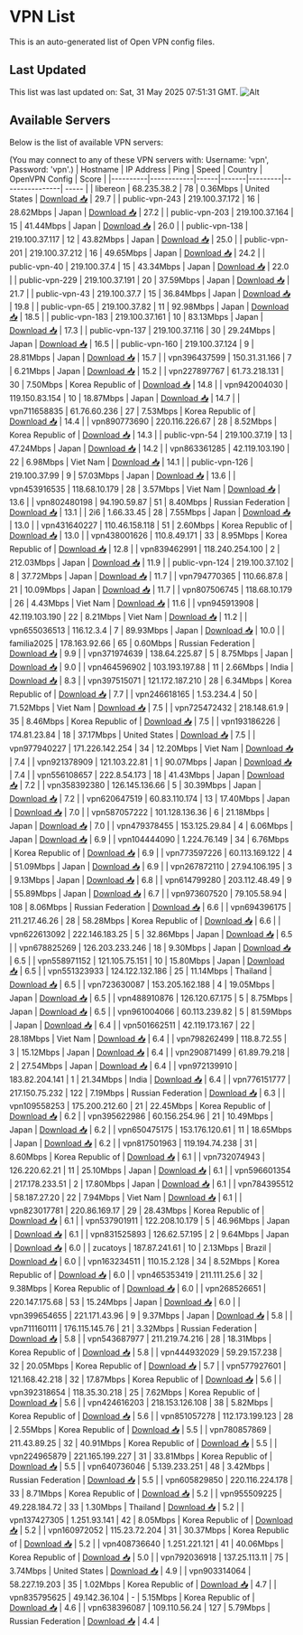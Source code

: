 # VPN List

This is an auto-generated list of Open VPN config files.

## Last Updated

This list was last updated on: Sat, 31 May 2025 07:51:31 GMT.
![Alt](https://repobeats.axiom.co/api/embed/186b98318ef1479477931607c1ad7d823f12451f.svg "Repobeats analytics image")

## Available Servers

Below is the list of available VPN servers:

(You may connect to any of these VPN servers with: Username: 'vpn', Password: 'vpn'.)
| Hostname | IP Address | Ping | Speed | Country | OpenVPN Config | Score |
|----------|------------|------|-------|---------|----------------| ----- |
| libereon | 68.235.38.2 | 78 | 0.36Mbps | United States | [Download 📥](./configs/server_0_US.ovpn) | 29.7 |
| public-vpn-243 | 219.100.37.172 | 16 | 28.62Mbps | Japan | [Download 📥](./configs/server_1_JP.ovpn) | 27.2 |
| public-vpn-203 | 219.100.37.164 | 15 | 41.44Mbps | Japan | [Download 📥](./configs/server_2_JP.ovpn) | 26.0 |
| public-vpn-138 | 219.100.37.117 | 12 | 43.82Mbps | Japan | [Download 📥](./configs/server_3_JP.ovpn) | 25.0 |
| public-vpn-201 | 219.100.37.212 | 16 | 49.65Mbps | Japan | [Download 📥](./configs/server_4_JP.ovpn) | 24.2 |
| public-vpn-40 | 219.100.37.4 | 15 | 43.34Mbps | Japan | [Download 📥](./configs/server_5_JP.ovpn) | 22.0 |
| public-vpn-229 | 219.100.37.191 | 20 | 37.59Mbps | Japan | [Download 📥](./configs/server_6_JP.ovpn) | 21.7 |
| public-vpn-43 | 219.100.37.7 | 15 | 36.84Mbps | Japan | [Download 📥](./configs/server_7_JP.ovpn) | 19.8 |
| public-vpn-65 | 219.100.37.82 | 11 | 92.98Mbps | Japan | [Download 📥](./configs/server_8_JP.ovpn) | 18.5 |
| public-vpn-183 | 219.100.37.161 | 10 | 83.13Mbps | Japan | [Download 📥](./configs/server_9_JP.ovpn) | 17.3 |
| public-vpn-137 | 219.100.37.116 | 30 | 29.24Mbps | Japan | [Download 📥](./configs/server_10_JP.ovpn) | 16.5 |
| public-vpn-160 | 219.100.37.124 | 9 | 28.81Mbps | Japan | [Download 📥](./configs/server_11_JP.ovpn) | 15.7 |
| vpn396437599 | 150.31.31.166 | 7 | 6.21Mbps | Japan | [Download 📥](./configs/server_12_JP.ovpn) | 15.2 |
| vpn227897767 | 61.73.218.131 | 30 | 7.50Mbps | Korea Republic of | [Download 📥](./configs/server_13_KR.ovpn) | 14.8 |
| vpn942004030 | 119.150.83.154 | 10 | 18.87Mbps | Japan | [Download 📥](./configs/server_14_JP.ovpn) | 14.7 |
| vpn711658835 | 61.76.60.236 | 27 | 7.53Mbps | Korea Republic of | [Download 📥](./configs/server_15_KR.ovpn) | 14.4 |
| vpn890773690 | 220.116.226.67 | 28 | 8.52Mbps | Korea Republic of | [Download 📥](./configs/server_16_KR.ovpn) | 14.3 |
| public-vpn-54 | 219.100.37.19 | 13 | 47.24Mbps | Japan | [Download 📥](./configs/server_17_JP.ovpn) | 14.2 |
| vpn863361285 | 42.119.103.190 | 22 | 6.98Mbps | Viet Nam | [Download 📥](./configs/server_18_VN.ovpn) | 14.1 |
| public-vpn-126 | 219.100.37.99 | 9 | 57.03Mbps | Japan | [Download 📥](./configs/server_19_JP.ovpn) | 13.6 |
| vpn453916535 | 118.68.10.179 | 28 | 3.57Mbps | Viet Nam | [Download 📥](./configs/server_20_VN.ovpn) | 13.6 |
| vpn802480198 | 94.190.59.87 | 51 | 8.40Mbps | Russian Federation | [Download 📥](./configs/server_21_RU.ovpn) | 13.1 |
| 2i6 | 1.66.33.45 | 28 | 7.55Mbps | Japan | [Download 📥](./configs/server_22_JP.ovpn) | 13.0 |
| vpn431640227 | 110.46.158.118 | 51 | 2.60Mbps | Korea Republic of | [Download 📥](./configs/server_23_KR.ovpn) | 13.0 |
| vpn438001626 | 110.8.49.171 | 33 | 8.95Mbps | Korea Republic of | [Download 📥](./configs/server_24_KR.ovpn) | 12.8 |
| vpn839462991 | 118.240.254.100 | 2 | 212.03Mbps | Japan | [Download 📥](./configs/server_25_JP.ovpn) | 11.9 |
| public-vpn-124 | 219.100.37.102 | 8 | 37.72Mbps | Japan | [Download 📥](./configs/server_26_JP.ovpn) | 11.7 |
| vpn794770365 | 110.66.87.8 | 21 | 10.09Mbps | Japan | [Download 📥](./configs/server_27_JP.ovpn) | 11.7 |
| vpn807506745 | 118.68.10.179 | 26 | 4.43Mbps | Viet Nam | [Download 📥](./configs/server_28_VN.ovpn) | 11.6 |
| vpn945913908 | 42.119.103.190 | 22 | 8.21Mbps | Viet Nam | [Download 📥](./configs/server_29_VN.ovpn) | 11.2 |
| vpn655036513 | 116.12.3.4 | 7 | 89.93Mbps | Japan | [Download 📥](./configs/server_30_JP.ovpn) | 10.0 |
| familia2025 | 178.163.92.66 | 65 | 0.60Mbps | Russian Federation | [Download 📥](./configs/server_31_RU.ovpn) | 9.9 |
| vpn371974639 | 138.64.225.87 | 5 | 8.75Mbps | Japan | [Download 📥](./configs/server_32_JP.ovpn) | 9.0 |
| vpn464596902 | 103.193.197.88 | 11 | 2.66Mbps | India | [Download 📥](./configs/server_33_IN.ovpn) | 8.3 |
| vpn397515071 | 121.172.187.210 | 28 | 6.34Mbps | Korea Republic of | [Download 📥](./configs/server_34_KR.ovpn) | 7.7 |
| vpn246618165 | 1.53.234.4 | 50 | 71.52Mbps | Viet Nam | [Download 📥](./configs/server_35_VN.ovpn) | 7.5 |
| vpn725472432 | 218.148.61.9 | 35 | 8.46Mbps | Korea Republic of | [Download 📥](./configs/server_36_KR.ovpn) | 7.5 |
| vpn193186226 | 174.81.23.84 | 18 | 37.17Mbps | United States | [Download 📥](./configs/server_37_US.ovpn) | 7.5 |
| vpn977940227 | 171.226.142.254 | 34 | 12.20Mbps | Viet Nam | [Download 📥](./configs/server_38_VN.ovpn) | 7.4 |
| vpn921378909 | 121.103.22.81 | 1 | 90.07Mbps | Japan | [Download 📥](./configs/server_39_JP.ovpn) | 7.4 |
| vpn556108657 | 222.8.54.173 | 18 | 41.43Mbps | Japan | [Download 📥](./configs/server_40_JP.ovpn) | 7.2 |
| vpn358392380 | 126.145.136.66 | 5 | 30.39Mbps | Japan | [Download 📥](./configs/server_41_JP.ovpn) | 7.2 |
| vpn620647519 | 60.83.110.174 | 13 | 17.40Mbps | Japan | [Download 📥](./configs/server_42_JP.ovpn) | 7.0 |
| vpn587057222 | 101.128.136.36 | 6 | 21.18Mbps | Japan | [Download 📥](./configs/server_43_JP.ovpn) | 7.0 |
| vpn479378455 | 153.125.29.84 | 4 | 6.06Mbps | Japan | [Download 📥](./configs/server_44_JP.ovpn) | 6.9 |
| vpn104444090 | 1.224.76.149 | 34 | 6.76Mbps | Korea Republic of | [Download 📥](./configs/server_45_KR.ovpn) | 6.9 |
| vpn773597226 | 60.113.169.122 | 4 | 51.09Mbps | Japan | [Download 📥](./configs/server_46_JP.ovpn) | 6.9 |
| vpn267872110 | 27.94.106.195 | 3 | 9.13Mbps | Japan | [Download 📥](./configs/server_47_JP.ovpn) | 6.8 |
| vpn614799280 | 203.112.48.49 | 9 | 55.89Mbps | Japan | [Download 📥](./configs/server_48_JP.ovpn) | 6.7 |
| vpn973607520 | 79.105.58.94 | 108 | 8.06Mbps | Russian Federation | [Download 📥](./configs/server_49_RU.ovpn) | 6.6 |
| vpn694396175 | 211.217.46.26 | 28 | 58.28Mbps | Korea Republic of | [Download 📥](./configs/server_50_KR.ovpn) | 6.6 |
| vpn622613092 | 222.146.183.25 | 5 | 32.86Mbps | Japan | [Download 📥](./configs/server_51_JP.ovpn) | 6.5 |
| vpn678825269 | 126.203.233.246 | 18 | 9.30Mbps | Japan | [Download 📥](./configs/server_52_JP.ovpn) | 6.5 |
| vpn558971152 | 121.105.75.151 | 10 | 15.80Mbps | Japan | [Download 📥](./configs/server_53_JP.ovpn) | 6.5 |
| vpn551323933 | 124.122.132.186 | 25 | 11.14Mbps | Thailand | [Download 📥](./configs/server_54_TH.ovpn) | 6.5 |
| vpn723630087 | 153.205.162.188 | 4 | 19.05Mbps | Japan | [Download 📥](./configs/server_55_JP.ovpn) | 6.5 |
| vpn488910876 | 126.120.67.175 | 5 | 8.75Mbps | Japan | [Download 📥](./configs/server_56_JP.ovpn) | 6.5 |
| vpn961004066 | 60.113.239.82 | 5 | 81.59Mbps | Japan | [Download 📥](./configs/server_57_JP.ovpn) | 6.4 |
| vpn501662511 | 42.119.173.167 | 22 | 28.18Mbps | Viet Nam | [Download 📥](./configs/server_58_VN.ovpn) | 6.4 |
| vpn798262499 | 118.8.72.55 | 3 | 15.12Mbps | Japan | [Download 📥](./configs/server_59_JP.ovpn) | 6.4 |
| vpn290871499 | 61.89.79.218 | 2 | 27.54Mbps | Japan | [Download 📥](./configs/server_60_JP.ovpn) | 6.4 |
| vpn972139910 | 183.82.204.141 | 1 | 21.34Mbps | India | [Download 📥](./configs/server_61_IN.ovpn) | 6.4 |
| vpn776151777 | 217.150.75.232 | 122 | 7.19Mbps | Russian Federation | [Download 📥](./configs/server_62_RU.ovpn) | 6.3 |
| vpn109558253 | 175.200.212.60 | 21 | 22.45Mbps | Korea Republic of | [Download 📥](./configs/server_63_KR.ovpn) | 6.2 |
| vpn395622986 | 60.156.254.96 | 21 | 10.49Mbps | Japan | [Download 📥](./configs/server_64_JP.ovpn) | 6.2 |
| vpn650475175 | 153.176.120.61 | 11 | 18.65Mbps | Japan | [Download 📥](./configs/server_65_JP.ovpn) | 6.2 |
| vpn817501963 | 119.194.74.238 | 31 | 8.60Mbps | Korea Republic of | [Download 📥](./configs/server_66_KR.ovpn) | 6.1 |
| vpn732074943 | 126.220.62.21 | 11 | 25.10Mbps | Japan | [Download 📥](./configs/server_67_JP.ovpn) | 6.1 |
| vpn596601354 | 217.178.233.51 | 2 | 17.80Mbps | Japan | [Download 📥](./configs/server_68_JP.ovpn) | 6.1 |
| vpn784395512 | 58.187.27.20 | 22 | 7.94Mbps | Viet Nam | [Download 📥](./configs/server_69_VN.ovpn) | 6.1 |
| vpn823017781 | 220.86.169.17 | 29 | 28.43Mbps | Korea Republic of | [Download 📥](./configs/server_70_KR.ovpn) | 6.1 |
| vpn537901911 | 122.208.10.179 | 5 | 46.96Mbps | Japan | [Download 📥](./configs/server_71_JP.ovpn) | 6.1 |
| vpn831525893 | 126.62.57.195 | 2 | 9.64Mbps | Japan | [Download 📥](./configs/server_72_JP.ovpn) | 6.0 |
| zucatoys | 187.87.241.61 | 10 | 2.13Mbps | Brazil | [Download 📥](./configs/server_73_BR.ovpn) | 6.0 |
| vpn163234511 | 110.15.2.128 | 34 | 8.52Mbps | Korea Republic of | [Download 📥](./configs/server_74_KR.ovpn) | 6.0 |
| vpn465353419 | 211.111.25.6 | 32 | 9.38Mbps | Korea Republic of | [Download 📥](./configs/server_75_KR.ovpn) | 6.0 |
| vpn268526651 | 220.147.175.68 | 53 | 15.24Mbps | Japan | [Download 📥](./configs/server_76_JP.ovpn) | 6.0 |
| vpn399654655 | 221.171.43.96 | 9 | 9.37Mbps | Japan | [Download 📥](./configs/server_77_JP.ovpn) | 5.8 |
| vpn711160111 | 176.115.145.76 | 21 | 3.32Mbps | Russian Federation | [Download 📥](./configs/server_78_RU.ovpn) | 5.8 |
| vpn543687977 | 211.219.74.216 | 28 | 18.31Mbps | Korea Republic of | [Download 📥](./configs/server_79_KR.ovpn) | 5.8 |
| vpn444932029 | 59.29.157.238 | 32 | 20.05Mbps | Korea Republic of | [Download 📥](./configs/server_80_KR.ovpn) | 5.7 |
| vpn577927601 | 121.168.42.218 | 32 | 17.87Mbps | Korea Republic of | [Download 📥](./configs/server_81_KR.ovpn) | 5.6 |
| vpn392318654 | 118.35.30.218 | 25 | 7.62Mbps | Korea Republic of | [Download 📥](./configs/server_82_KR.ovpn) | 5.6 |
| vpn424616203 | 218.153.126.108 | 38 | 5.82Mbps | Korea Republic of | [Download 📥](./configs/server_83_KR.ovpn) | 5.6 |
| vpn851057278 | 112.173.199.123 | 28 | 2.55Mbps | Korea Republic of | [Download 📥](./configs/server_84_KR.ovpn) | 5.5 |
| vpn780857869 | 211.43.89.25 | 32 | 40.91Mbps | Korea Republic of | [Download 📥](./configs/server_85_KR.ovpn) | 5.5 |
| vpn224965879 | 221.165.199.227 | 31 | 33.81Mbps | Korea Republic of | [Download 📥](./configs/server_86_KR.ovpn) | 5.5 |
| vpn640736046 | 5.139.233.251 | 48 | 3.42Mbps | Russian Federation | [Download 📥](./configs/server_87_RU.ovpn) | 5.5 |
| vpn605829850 | 220.116.224.178 | 33 | 8.71Mbps | Korea Republic of | [Download 📥](./configs/server_88_KR.ovpn) | 5.2 |
| vpn955509225 | 49.228.184.72 | 33 | 1.30Mbps | Thailand | [Download 📥](./configs/server_89_TH.ovpn) | 5.2 |
| vpn137427305 | 1.251.93.141 | 42 | 8.05Mbps | Korea Republic of | [Download 📥](./configs/server_90_KR.ovpn) | 5.2 |
| vpn160972052 | 115.23.72.204 | 31 | 30.37Mbps | Korea Republic of | [Download 📥](./configs/server_91_KR.ovpn) | 5.2 |
| vpn408736640 | 1.251.221.121 | 41 | 40.06Mbps | Korea Republic of | [Download 📥](./configs/server_92_KR.ovpn) | 5.0 |
| vpn792036918 | 137.25.113.11 | 75 | 3.74Mbps | United States | [Download 📥](./configs/server_93_US.ovpn) | 4.9 |
| vpn903314064 | 58.227.19.203 | 35 | 1.02Mbps | Korea Republic of | [Download 📥](./configs/server_94_KR.ovpn) | 4.7 |
| vpn835795625 | 49.142.36.104 | - | 5.15Mbps | Korea Republic of | [Download 📥](./configs/server_95_KR.ovpn) | 4.6 |
| vpn638396087 | 109.110.56.24 | 127 | 5.79Mbps | Russian Federation | [Download 📥](./configs/server_96_RU.ovpn) | 4.4 |
